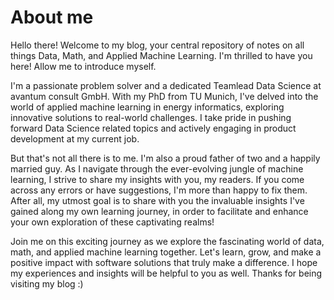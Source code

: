 # About me

Hello there! Welcome to my blog, your central repository of notes on all things Data, Math, and Applied Machine Learning. I'm thrilled to have you here! Allow me to introduce myself.

I'm a passionate problem solver and a dedicated Teamlead Data Science at avantum consult GmbH. With my PhD from TU Munich, I've delved into the world of applied machine learning in energy informatics, exploring innovative solutions to real-world challenges. I take pride in pushing forward Data Science related topics and actively engaging in product development at my current job.

But that's not all there is to me. I'm also a proud father of two and a happily married guy.
As I navigate through the ever-evolving jungle of machine learning, I strive to share my insights with you, my readers. If you come across any errors or have suggestions, I'm more than happy to fix them. After all, my utmost goal is to share with you the invaluable insights I've gained along my own learning journey, in order to facilitate and enhance your own exploration of these captivating realms!

Join me on this exciting journey as we explore the fascinating world of data, math, and applied machine learning together. Let's learn, grow, and make a positive impact with software solutions that truly make a difference. I hope my experiences and insights will be helpful to you as well. Thanks for being visiting my blog :)